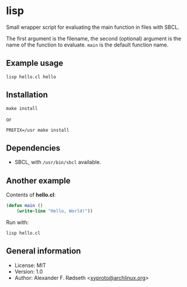 # lisp

Small wrapper script for evaluating the main function in files with SBCL.

The first argument is the filename, the second (optional) argument is the name of the function to evaluate. `main` is the default function name.

## Example usage

    lisp hello.cl hello

## Installation

    make install

or

    PREFIX=/usr make install

## Dependencies

* SBCL, with `/usr/bin/sbcl` available.

## Another example

Contents of **hello.cl**:

```lisp
(defun main ()
    (write-line "Hello, World!"))
```

Run with:

    lisp hello.cl

## General information

* License: MIT
* Version: 1.0
* Author: Alexander F. Rødseth &lt;xyproto@archlinux.org&gt;
